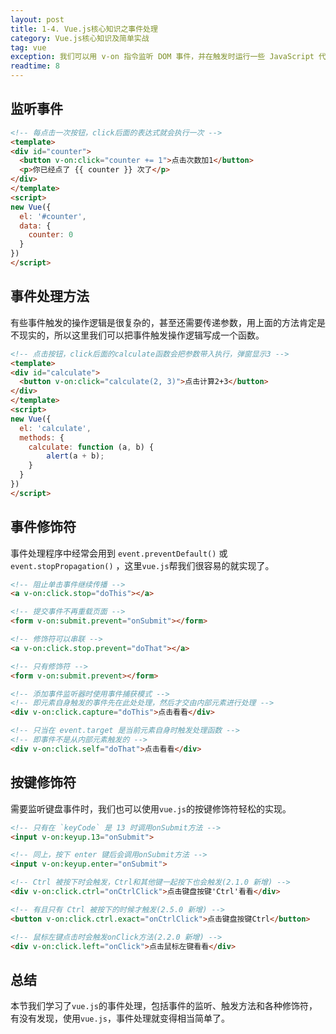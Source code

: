 ```yaml
---
layout: post
title: 1-4. Vue.js核心知识之事件处理
category: Vue.js核心知识及简单实战
tag: vue
exception: 我们可以用 v-on 指令监听 DOM 事件，并在触发时运行一些 JavaScript 代码。
readtime: 8
---
```


## 监听事件
```html
<!-- 每点击一次按钮，click后面的表达式就会执行一次 -->
<template>
<div id="counter">
  <button v-on:click="counter += 1">点击次数加1</button>
  <p>你已经点了 {{ counter }} 次了</p>
</div>
</template>
<script>
new Vue({
  el: '#counter',
  data: {
    counter: 0
  }
})
</script>
```

## 事件处理方法
有些事件触发的操作逻辑是很复杂的，甚至还需要传递参数，用上面的方法肯定是不现实的，所以这里我们可以把事件触发操作逻辑写成一个函数。
```html
<!-- 点击按钮，click后面的calculate函数会把参数带入执行，弹窗显示3 -->
<template>
<div id="calculate">
  <button v-on:click="calculate(2, 3)">点击计算2+3</button>
</div>
</template>
<script>
new Vue({
  el: 'calculate',
  methods: {
    calculate: function (a, b) {
        alert(a + b);
    }
  }
})
</script>
```

## 事件修饰符
事件处理程序中经常会用到 `event.preventDefault()` 或 `event.stopPropagation()` ，这里`vue.js`帮我们很容易的就实现了。
```html
<!-- 阻止单击事件继续传播 -->
<a v-on:click.stop="doThis"></a>

<!-- 提交事件不再重载页面 -->
<form v-on:submit.prevent="onSubmit"></form>

<!-- 修饰符可以串联 -->
<a v-on:click.stop.prevent="doThat"></a>

<!-- 只有修饰符 -->
<form v-on:submit.prevent></form>

<!-- 添加事件监听器时使用事件捕获模式 -->
<!-- 即元素自身触发的事件先在此处处理，然后才交由内部元素进行处理 -->
<div v-on:click.capture="doThis">点击看看</div>

<!-- 只当在 event.target 是当前元素自身时触发处理函数 -->
<!-- 即事件不是从内部元素触发的 -->
<div v-on:click.self="doThat">点击看看</div>
```

## 按键修饰符
需要监听键盘事件时，我们也可以使用`vue.js`的按键修饰符轻松的实现。
```html
<!-- 只有在 `keyCode` 是 13 时调用onSubmit方法 -->
<input v-on:keyup.13="onSubmit">

<!-- 同上，按下 enter 键后会调用onSubmit方法 -->
<input v-on:keyup.enter="onSubmit">

<!-- Ctrl 被按下时会触发，Ctrl和其他键一起按下也会触发(2.1.0 新增) -->
<div v-on:click.ctrl="onCtrlClick">点击键盘按键'Ctrl'看看</div>

<!-- 有且只有 Ctrl 被按下的时候才触发(2.5.0 新增) -->
<button v-on:click.ctrl.exact="onCtrlClick">点击键盘按键Ctrl</button>

<!-- 鼠标左键点击时会触发onClick方法(2.2.0 新增) -->
<div v-on:click.left="onClick">点击鼠标左键看看</div>
```

## 总结
本节我们学习了`vue.js`的事件处理，包括事件的监听、触发方法和各种修饰符，有没有发现，使用`vue.js`，事件处理就变得相当简单了。

